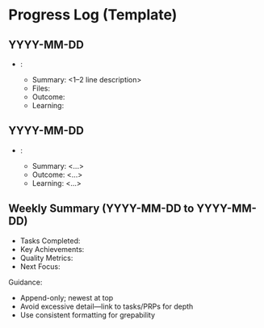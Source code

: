 # Progress Log (Template)

## YYYY-MM-DD
- **<Change Title>**: <status emoji or marker>
  - Summary: <1–2 line description>
  - Files: <key files touched>
  - Outcome: <result>
  - Learning: <insight>

## YYYY-MM-DD
- **<Another Change>**: <marker>
  - Summary: <...>
  - Outcome: <...>
  - Learning: <...>

## Weekly Summary (YYYY-MM-DD to YYYY-MM-DD)
- Tasks Completed: <count>
- Key Achievements: <bullets>
- Quality Metrics: <bullets>
- Next Focus: <plan>

Guidance:
- Append-only; newest at top
- Avoid excessive detail—link to tasks/PRPs for depth
- Use consistent formatting for grepability
